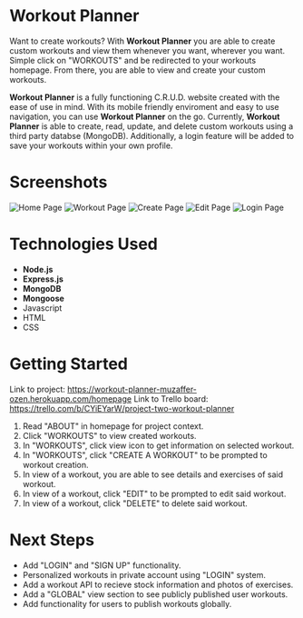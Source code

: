 # Workout Planner
Want to create workouts? With <b>Workout Planner</b> you are able to create custom workouts and view them whenever you want,
wherever you want. Simple click on "WORKOUTS" and be redirected to your workouts homepage. From there, you are able to view and create
your custom workouts. 

<b>Workout Planner</b> is a fully functioning C.R.U.D. website created with the ease of use in mind. With its mobile friendly enviroment 
and easy to use navigation, you can use <b>Workout Planner</b> on the go. Currently, <b>Workout Planner</b> is able to create, read, update, and delete custom workouts using a third party databse (MongoDB). Additionally, a login feature will be added to save your
workouts within your own profile.

# Screenshots
![Home Page](https://i.imgur.com/SNPrk7o_d.webp?maxwidth=1520&fidelity=grand)
![Workout Page](https://i.imgur.com/CnYGKPk_d.webp?maxwidth=1520&fidelity=grand)
![Create Page](https://i.imgur.com/Dd0iCXB_d.webp?maxwidth=760&fidelity=grand)
![Edit Page](https://i.imgur.com/t9IIMqe_d.webp?maxwidth=760&fidelity=grand)
![Login Page](https://i.imgur.com/hmSEqBL_d.webp?maxwidth=760&fidelity=grand)


# Technologies Used
<ul>
  <li><b>Node.js</b></li>
  <li><b>Express.js</b></li>
  <li><b>MongoDB</b></li>
  <li><b>Mongoose</b></li>
  <li>Javascript</li>
  <li>HTML</li>
  <li>CSS</li>
  </ul>

# Getting Started
Link to project: https://workout-planner-muzaffer-ozen.herokuapp.com/homepage
Link to Trello board: https://trello.com/b/CYiEYarW/project-two-workout-planner
<ol>
  <li>Read "ABOUT" in homepage for project context.</li>
  <li>Click "WORKOUTS" to view created workouts.</li>
  <li>In "WORKOUTS", click view icon to get information on selected workout.</li>
  <li>In "WORKOUTS", click "CREATE A WORKOUT" to be prompted to workout creation.</li>
  <li>In view of a workout, you are able to see details and exercises of said workout.</li>
  <li>In view of a workout, click "EDIT" to be prompted to edit said workout.</li>
  <li>In view of a workout, click "DELETE" to delete said workout.</li>
  </ol>
  
 # Next Steps
 <ul>
  <li>Add "LOGIN" and "SIGN UP" functionality.</li>
  <li>Personalized workouts in private account using "LOGIN" system.</li>
  <li>Add a workout API to recieve stock information and photos of exercises.</li>
  <li>Add a "GLOBAL" view section to see publicly published user workouts.</li>
  <li>Add functionality for users to publish workouts globally.</li>
  </ul>
